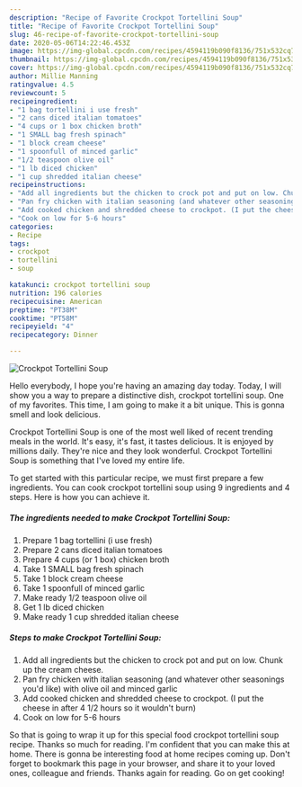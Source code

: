 ```yaml
---
description: "Recipe of Favorite Crockpot Tortellini Soup"
title: "Recipe of Favorite Crockpot Tortellini Soup"
slug: 46-recipe-of-favorite-crockpot-tortellini-soup
date: 2020-05-06T14:22:46.453Z
image: https://img-global.cpcdn.com/recipes/4594119b090f8136/751x532cq70/crockpot-tortellini-soup-recipe-main-photo.jpg
thumbnail: https://img-global.cpcdn.com/recipes/4594119b090f8136/751x532cq70/crockpot-tortellini-soup-recipe-main-photo.jpg
cover: https://img-global.cpcdn.com/recipes/4594119b090f8136/751x532cq70/crockpot-tortellini-soup-recipe-main-photo.jpg
author: Millie Manning
ratingvalue: 4.5
reviewcount: 5
recipeingredient:
- "1 bag tortellini i use fresh"
- "2 cans diced italian tomatoes"
- "4 cups or 1 box chicken broth"
- "1 SMALL bag fresh spinach"
- "1 block cream cheese"
- "1 spoonfull of minced garlic"
- "1/2 teaspoon olive oil"
- "1 lb diced chicken"
- "1 cup shredded italian cheese"
recipeinstructions:
- "Add all ingredients but the chicken to crock pot and put on low. Chunk up the cream cheese."
- "Pan fry chicken with italian seasoning (and whatever other seasonings you&#39;d like) with olive oil and minced garlic"
- "Add cooked chicken and shredded cheese to crockpot. (I put the cheese in after 4 1/2 hours so it wouldn&#39;t burn)"
- "Cook on low for 5-6 hours"
categories:
- Recipe
tags:
- crockpot
- tortellini
- soup

katakunci: crockpot tortellini soup 
nutrition: 196 calories
recipecuisine: American
preptime: "PT38M"
cooktime: "PT58M"
recipeyield: "4"
recipecategory: Dinner

---
```



![Crockpot Tortellini Soup](https://img-global.cpcdn.com/recipes/4594119b090f8136/751x532cq70/crockpot-tortellini-soup-recipe-main-photo.jpg)

Hello everybody, I hope you're having an amazing day today. Today, I will show you a way to prepare a distinctive dish, crockpot tortellini soup. One of my favorites. This time, I am going to make it a bit unique. This is gonna smell and look delicious.

Crockpot Tortellini Soup is one of the most well liked of recent trending meals in the world. It's easy, it's fast, it tastes delicious. It is enjoyed by millions daily. They're nice and they look wonderful. Crockpot Tortellini Soup is something that I've loved my entire life.




To get started with this particular recipe, we must first prepare a few ingredients. You can cook crockpot tortellini soup using 9 ingredients and 4 steps. Here is how you can achieve it.

##### The ingredients needed to make Crockpot Tortellini Soup:

1. Prepare 1 bag tortellini (i use fresh)
1. Prepare 2 cans diced italian tomatoes
1. Prepare 4 cups (or 1 box) chicken broth
1. Take 1 SMALL bag fresh spinach
1. Take 1 block cream cheese
1. Take 1 spoonfull of minced garlic
1. Make ready 1/2 teaspoon olive oil
1. Get 1 lb diced chicken
1. Make ready 1 cup shredded italian cheese




##### Steps to make Crockpot Tortellini Soup:

1. Add all ingredients but the chicken to crock pot and put on low. Chunk up the cream cheese.
1. Pan fry chicken with italian seasoning (and whatever other seasonings you&#39;d like) with olive oil and minced garlic
1. Add cooked chicken and shredded cheese to crockpot. (I put the cheese in after 4 1/2 hours so it wouldn&#39;t burn)
1. Cook on low for 5-6 hours




So that is going to wrap it up for this special food crockpot tortellini soup recipe. Thanks so much for reading. I'm confident that you can make this at home. There is gonna be interesting food at home recipes coming up. Don't forget to bookmark this page in your browser, and share it to your loved ones, colleague and friends. Thanks again for reading. Go on get cooking!
